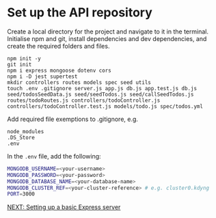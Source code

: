 # Set up the API repository

Create a local directory for the project and navigate to it in the terminal.
Initialise npm and git, install dependencies and dev dependencies, and create the required folders and files.

```
npm init -y
git init
npm i express mongoose dotenv cors
npm i -D jest supertest
mkdir controllers routes models spec seed utils
touch .env .gitignore server.js app.js db.js app.test.js db.js seed/todosSeedData.js seed/seedTodos.js seed/callSeedTodos.js routes/todoRoutes.js controllers/todoController.js controllers/todoController.test.js models/todo.js spec/todos.yml
```

Add required file exemptions to .gitignore, e.g.

```
node_modules
.DS_Store
.env
```

In the `.env` file, add the following:

```bash
MONGODB_USERNAME=<your-username>
MONGODB_PASSWORD=<your-password>
MONGODB_DATABASE_NAME=<your-database-name>
MONGODB_CLUSTER_REF=<your-cluster-reference> # e.g. cluster0.kdyng
PORT=3000
```

[NEXT: Setting up a basic Express server](1c_setUp_expressServer.md)
